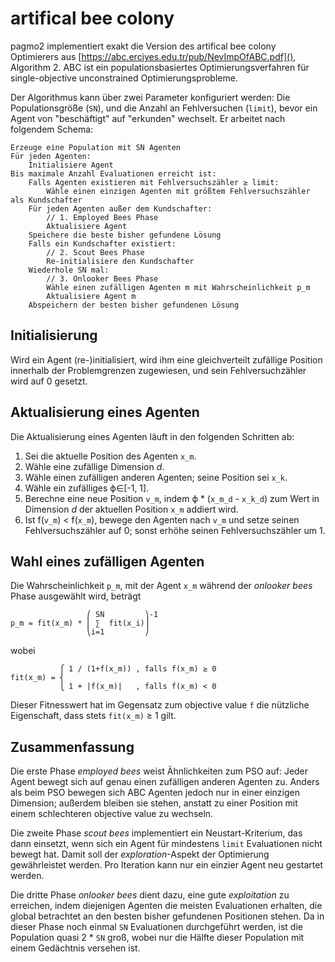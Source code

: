 # artifical bee colony

pagmo2 implementiert exakt die Version des artifical bee colony Optimierers aus [https://abc.erciyes.edu.tr/pub/NevImpOfABC.pdf](), Algorithm 2. ABC ist ein populationsbasiertes Optimierungsverfahren für single-objective unconstrained Optimierungsprobleme.

Der Algorithmus kann über zwei Parameter konfiguriert werden: Die Populationsgröße (`SN`), und die Anzahl an Fehlversuchen (`limit`), bevor ein Agent von "beschäftigt" auf "erkunden" wechselt. Er arbeitet nach folgendem Schema:

    Erzeuge eine Population mit SN Agenten
    Für jeden Agenten:
        Initialisiere Agent
    Bis maximale Anzahl Evaluationen erreicht ist:
        Falls Agenten existieren mit Fehlversuchszähler ≥ limit:
            Wähle einen einzigen Agenten mit größtem Fehlversuchszähler als Kundschafter
        Für jeden Agenten außer dem Kundschafter:
            // 1. Employed Bees Phase
            Aktualisiere Agent
        Speichere die beste bisher gefundene Lösung
        Falls ein Kundschafter existiert:
            // 2. Scout Bees Phase
            Re-initialisiere den Kundschafter
        Wiederhole SN mal:
            // 3. Onlooker Bees Phase
            Wähle einen zufälligen Agenten m mit Wahrscheinlichkeit p_m
            Aktualisiere Agent m
        Abspeichern der besten bisher gefundenen Lösung


## Initialisierung

Wird ein Agent (re-)initialisiert, wird ihm eine gleichverteilt zufällige Position innerhalb der Problemgrenzen zugewiesen, und sein Fehlversuchzähler wird auf 0 gesetzt.

## Aktualisierung eines Agenten

Die Aktualisierung eines Agenten läuft in den folgenden Schritten ab:
1. Sei die aktuelle Position des Agenten `x_m`.
2. Wähle eine zufällige Dimension _d_.
3. Wähle einen zufälligen anderen Agenten; seine Position sei `x_k`.
4. Wähle ein zufälliges ϕ∈[-1, 1].
5. Berechne eine neue Position `v_m`, indem ϕ * (`x_m_d` - `x_k_d`) zum Wert in Dimension _d_ der aktuellen Position `x_m` addiert wird.
6. Ist f(`v_m`) < f(`x_m`), bewege den Agenten nach `v_m` und setze seinen Fehlversuchszähler auf 0; sonst erhöhe seinen Fehlversuchszähler um 1.

## Wahl eines zufälligen Agenten

Die Wahrscheinlichkeit `p_m`, mit der Agent `x_m` während der _onlooker bees_ Phase ausgewählt wird, beträgt

                     ⎛ SN         ⎞-1
    p_m = fit(x_m) * ⎜ ∑  fit(x_i)⎟
                     ⎝i=1         ⎠

wobei

               ⎧ 1 / (1+f(x_m)) , falls f(x_m) ≥ 0
    fit(x_m) = ⎨
               ⎩ 1 + |f(x_m)|   , falls f(x_m) < 0

Dieser Fitnesswert hat im Gegensatz zum objective value `f` die nützliche Eigenschaft, dass stets `fit(x_m)` ≥ 1 gilt.

## Zusammenfassung

Die erste Phase _employed bees_ weist Ähnlichkeiten zum PSO auf: Jeder Agent bewegt sich auf genau einen zufälligen anderen Agenten zu. Anders als beim PSO bewegen sich ABC Agenten jedoch nur in einer einzigen Dimension; außerdem bleiben sie stehen, anstatt zu einer Position mit einem schlechteren objective value zu wechseln.

Die zweite Phase _scout bees_ implementiert ein Neustart-Kriterium, das dann einsetzt, wenn sich ein Agent für mindestens `limit` Evaluationen nicht bewegt hat. Damit soll der _exploration_-Aspekt der Optimierung gewährleistet werden. Pro Iteration kann nur ein einzier Agent neu gestartet werden.

Die dritte Phase _onlooker bees_ dient dazu, eine gute _exploitation_ zu erreichen, indem diejenigen Agenten die meisten Evaluationen erhalten, die global betrachtet an den besten bisher gefundenen Positionen stehen. Da in dieser Phase noch einmal `SN` Evaluationen durchgeführt werden, ist die Population quasi 2 * `SN` groß, wobei nur die Hälfte dieser Population mit einem Gedächtnis versehen ist.

